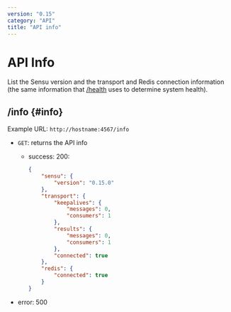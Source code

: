 ```yaml
---
version: "0.15"
category: "API"
title: "API info"
---
```


# API Info

List the Sensu version and the transport and Redis connection
information (the same information that [/health](api_health) uses to
determine system health).

## /info {#info}

Example URL: `http://hostname:4567/info`

* `GET`: returns the API info

    - success: 200:

      ~~~ json
      {
          "sensu": {
              "version": "0.15.0"
          },
          "transport": {
              "keepalives": {
                  "messages": 0,
                  "consumers": 1
              },
              "results": {
                  "messages": 0,
                  "consumers": 1
              },
              "connected": true
          },
          "redis": {
              "connected": true
          }
      }
      ~~~

- error: 500
